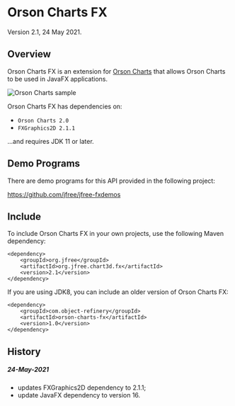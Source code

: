Orson Charts FX
===============

Version 2.1, 24 May 2021.

Overview
--------
Orson Charts FX is an extension for [Orson Charts](https://github.com/jfree/orson-charts "Orson Charts Project Page at GitHub") 
that allows Orson Charts to be used in JavaFX applications.

![Orson Charts sample](http://www.object-refinery.com/orsoncharts/images/orsoncharts_fx.png)

Orson Charts FX has dependencies on:

* `Orson Charts 2.0`
* `FXGraphics2D 2.1.1`

...and requires JDK 11 or later.


Demo Programs
-------------
There are demo programs for this API provided in the following project:

https://github.com/jfree/jfree-fxdemos


Include
-------
To include Orson Charts FX in your own projects, use the following Maven dependency:

    <dependency>
        <groupId>org.jfree</groupId>
        <artifactId>org.jfree.chart3d.fx</artifactId>
        <version>2.1</version>
    </dependency>

If you are using JDK8, you can include an older version of Orson Charts FX:

    <dependency>
        <groupId>com.object-refinery</groupId>
        <artifactId>orson-charts-fx</artifactId>
        <version>1.0</version>
    </dependency>

History
-------
##### 24-May-2021
- updates FXGraphics2D dependency to 2.1.1;
- update JavaFX dependency to version 16.


